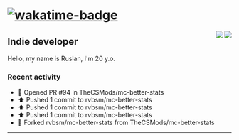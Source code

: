 # [![wakatime-badge]][wakatime-profile]

<img align="right" src="https://github-readme-stats.vercel.app/api?username=rvbsm&show_icons=true&count_private=true&include_all_commits=true&theme=dark"/>
<img align="right" src="https://github-profile-trophy.vercel.app/?username=rvbsm&theme=darkhub&margin-w=9&column=4&title=Commits,Issues,PullRequest,Stars"/>

## Indie developer

Hello, my name is Ruslan, I'm 20 y.o.

### Recent activity

* 💪 Opened PR #94 in TheCSMods/mc-better-stats
* ⬆️ Pushed 1 commit to rvbsm/mc-better-stats
* ⬆️ Pushed 1 commit to rvbsm/mc-better-stats
* ⬆️ Pushed 1 commit to rvbsm/mc-better-stats
* 🍴 Forked rvbsm/mc-better-stats from TheCSMods/mc-better-stats

---

<!-- variables -->
[wakatime-badge]: https://wakatime.com/badge/user/ca55f4a1-d151-444b-806b-5cd1ffecec4a.svg
[wakatime-profile]: http://wakatime.com/@rvbsm
